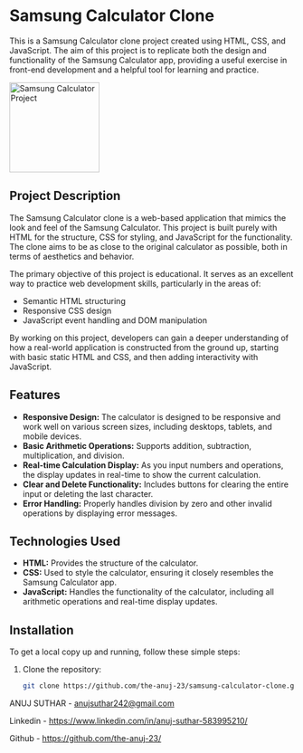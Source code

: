 # Samsung Calculator Clone

This is a Samsung Calculator clone project created using HTML, CSS, and JavaScript. The aim of this project is to replicate both the design and functionality of the Samsung Calculator app, providing a useful exercise in front-end development and a helpful tool for learning and practice.

<img width="159" alt="Samsung Calculator Project" src="https://github.com/the-anuj-23/Samsung-Calculator-Clone/assets/137100246/944bd986-69a0-402b-ab82-f81d6d1b0985">

## Project Description

The Samsung Calculator clone is a web-based application that mimics the look and feel of the Samsung Calculator. This project is built purely with HTML for the structure, CSS for styling, and JavaScript for the functionality. The clone aims to be as close to the original calculator as possible, both in terms of aesthetics and behavior.

The primary objective of this project is educational. It serves as an excellent way to practice web development skills, particularly in the areas of:

- Semantic HTML structuring
- Responsive CSS design
- JavaScript event handling and DOM manipulation

By working on this project, developers can gain a deeper understanding of how a real-world application is constructed from the ground up, starting with basic static HTML and CSS, and then adding interactivity with JavaScript.

## Features

- **Responsive Design:** The calculator is designed to be responsive and work well on various screen sizes, including desktops, tablets, and mobile devices.
- **Basic Arithmetic Operations:** Supports addition, subtraction, multiplication, and division.
- **Real-time Calculation Display:** As you input numbers and operations, the display updates in real-time to show the current calculation.
- **Clear and Delete Functionality:** Includes buttons for clearing the entire input or deleting the last character.
- **Error Handling:** Properly handles division by zero and other invalid operations by displaying error messages.

## Technologies Used

- **HTML:** Provides the structure of the calculator.
- **CSS:** Used to style the calculator, ensuring it closely resembles the Samsung Calculator app.
- **JavaScript:** Handles the functionality of the calculator, including all arithmetic operations and real-time display updates.

## Installation

To get a local copy up and running, follow these simple steps:

1. Clone the repository:
   ```sh
   git clone https://github.com/the-anuj-23/samsung-calculator-clone.git

ANUJ SUTHAR - anujsuthar242@gmail.com

Linkedin - https://www.linkedin.com/in/anuj-suthar-583995210/

Github - https://github.com/the-anuj-23/
